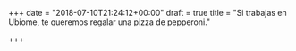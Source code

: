+++
date = "2018-07-10T21:24:12+00:00"
draft = true
title = "Si trabajas en Ubiome, te queremos regalar una pizza de pepperoni."

+++

